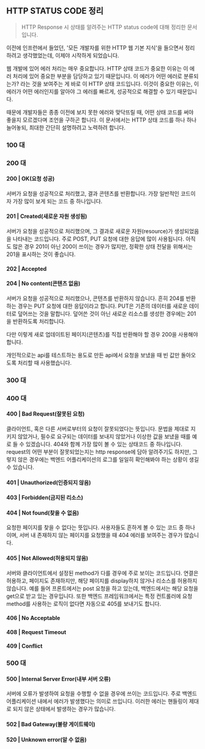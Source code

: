 ## HTTP STATUS CODE 정리

> HTTP Response 시 상태를 알려주는 HTTP status code에 대해 정리한 문서입니다.

이전에 인프런에서 들었던, '모든 개발자를 위한 HTTP 웹 기본 지식'을 들으면서 정리하려고 생각했었는데,  이제야 시작하게 되었습니다. 

웹 개발에 있어 에러 처리는 매우 중요합니다. HTTP 상태 코드가 중요한 이유는 이 에러 처리에 있어 중요한 부분을 담당하고 있기 때문입니다. 이 에러가 어떤 에러로 분류되는가? 라는 것을 보여주는 게 바로 이 HTTP 상태 코드입니다. 이것이 중요한 이유는, 이 에러가 어떤 에러인지를 알아야 그 에러를 빠르게, 성공적으로 해결할 수 있기 때문입니다. 

때문에 개발자들은 종종 이전에 보지 못한 에러와 맞닥뜨릴 때, 어떤 상태 코드를 써야 좋을지 모르겠다며 조언을 구하곤 합니다. 이 문서에서는 HTTP 상태 코드를 하나 하나 늘어놓되, 최대한 간단히 설명하려고 노력하려 합니다. 



### 100 대



### 200 대

#### 200 | OK(요청 성공)

서버가 요청을 성공적으로 처리했고, 결과 콘텐츠를 반환합니다. 가장 일반적인 코드이자 가장 많이 보게 되는 코드 중 하나입니다.

#### 201 | Created(새로운 자원 생성됨)

서버가 요청을 성공적으로 처리했으며, 그 결과로 새로운 자원(resource)가 생성되었음을 나타내는 코드입니다.  주로 POST, PUT 요청에 대한 응답에 많이 사용됩니다. 아직도 많은 경우 201이 아닌 200이 쓰이는 경우가 많지만, 정확한 상태 전달을 위해서는 201을 표시하는 것이 좋습니다.



#### 202 | Accepted



#### 204 | No content(콘텐츠 없음)

서버가 요청을 성공적으로 처리했으나, 콘텐츠를 반환하지 않습니다. 흔히 204를 반환하는 경우는 PUT 요청에 대한 응답이라고 합니다.  PUT은 기존의 데이터를 새로운 데이터로 덮어쓰는 것을 말합니다. 덮어쓴 것이 아닌 새로운 리소스를 생성한 경우에는 201을 반환하도록 처리합니다. 

다만 이렇게 새로 업데이트된 페이지(콘텐츠)를 직접 반환해야 할 경우 200을 사용해야 합니다.

개인적으로는 api를 테스트하는 용도로 만든 api에서 요청을 보냈을 때 빈 값만 돌아오도록 처리할 때 사용했습니다.

### 300 대



### 400 대

#### 400 | Bad Request(잘못된 요청)

클라이언트, 혹은 다른 서버로부터의 요청이 잘못되었다는 뜻입니다. 문법을 제대로 지키지 않았거나, 필수로 요구되는 데이터를 보내지 않았거나 이상한 값을 보냈을 때를 예로 들 수 있겠습니다. 404와 함께 가장 많이 볼 수 있는 상태코드 중 하나입니다. request의 어떤 부분이 잘못되었는지는 http  response에 담아 알려주기도 하지만, 그렇지 않은 경우에는 백엔드 어플리케이션의 로그를 일일히 확인해봐야 하는 상황이 생길 수 있습니다. 

#### 401 | Unauthorized(인증되지 않음)

#### 403 | Forbidden(금지된 리소스)

#### 404 | Not found(찾을 수 없음)

요청한 페이지를 찾을 수 없다는 뜻입니다. 사용자들도 흔하게 볼 수 있는 코드 중 하나이며, 서버 내 존재하지 않는 페이지를 요청했을 때 404 에러를 보여주는 경우가 많습니다.

#### 405 | Not Allowed(허용되지 않음)

서버와 클라이언트에서 설정된 method가 다를 경우에 주로 보이는 코드입니다. 연결은 허용하고, 페이지도 존재하지만, 해당 페이지를 display하지 않거나 리소스를 허용하지 않습니다. 예를 들어 프론트에서는 post 요청을 하고 있는데, 백엔드에서는 해당 요청을 get으로 받고 있는 경우입니다. 또한 백엔드 프레임워크에서는 특정 컨트롤러에 요청 method를 사용하는 로직이 없다면 자동으로 405를 보내기도 합니다. 

#### 406 | No Acceptable

#### 408 | Request Timeout

#### 409 | Conflict





### 500 대 

#### 500 | Internal Server Error(내부 서버 오류)

서버에 오류가 발생하여 요청을 수행할 수 없을 경우에 쓰이는 코드입니다. 주로 백엔드 어플리케이션 내에서 에러가 발생했다는 의미로 쓰입니다. 이러한 에러는 핸들링이 제대로 되지 않은 상태에서 발생하는 경우가 많습니다. 

#### 502 | Bad Gateway(불량 게이트웨이)



#### 520 | Unknown error(알 수 없음)



